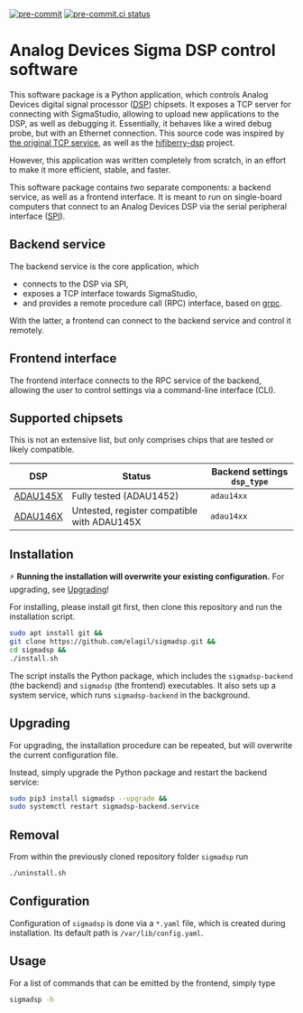[![pre-commit](https://img.shields.io/badge/pre--commit-enabled-brightgreen?logo=pre-commit&logoColor=white)](https://github.com/pre-commit/pre-commit) [![pre-commit.ci status](https://results.pre-commit.ci/badge/github/elagil/sigmadsp/main.svg)](https://results.pre-commit.ci/latest/github/elagil/sigmadsp/main)
# Analog Devices Sigma DSP control software

This software package is a Python application, which controls Analog Devices
digital signal processor ([DSP](https://en.wikipedia.org/wiki/Digital_signal_processor)) chipsets. It exposes a TCP server for
connecting with SigmaStudio, allowing to upload new applications to the DSP, as well as debugging it. Essentially, it
behaves like a wired debug probe, but with an Ethernet connection. This source code was inspired by [the original TCP service](https://wiki.analog.com/resources/tools-software/linux-software/sigmatcp),
as well as the [hifiberry-dsp](https://github.com/hifiberry/hifiberry-dsp) project.

However, this application was written completely from scratch, in an effort to make it more efficient, stable, and faster.

This software package contains two separate components: a backend service, as well as a frontend interface. It is meant
to run on single-board computers that connect to an Analog Devices DSP via the serial peripheral interface ([SPI](https://en.wikipedia.org/wiki/Serial_Peripheral_Interface)).

## Backend service

The backend service is the core application, which
- connects to the DSP via SPI,
- exposes a TCP interface towards SigmaStudio,
- and provides a remote procedure call (RPC) interface, based on [grpc](https://grpc.io/).

With the latter, a frontend can connect to the backend service and control it remotely.

## Frontend interface

The frontend interface connects to the RPC service of the backend, allowing the user to control
settings via a command-line interface (CLI).

## Supported chipsets

This is not an extensive list, but only comprises chips that are tested or likely compatible.

DSP|Status|Backend settings `dsp_type`
---|---|--
[ADAU145X](https://www.analog.com/media/en/technical-documentation/data-sheets/ADAU1452_1451_1450.pdf) | Fully tested (ADAU1452) | `adau14xx`
[ADAU146X](https://www.analog.com/media/en/technical-documentation/data-sheets/ADAU1463-1467.pdf) | Untested, register compatible with ADAU145X | `adau14xx`

## Installation
:zap: **Running the installation will overwrite your existing configuration.** For upgrading, see [Upgrading](#upgrading)!

For installing, please install git first, then clone this repository and run the installation script.

```bash
sudo apt install git &&
git clone https://github.com/elagil/sigmadsp.git &&
cd sigmadsp &&
./install.sh
```

The script installs the Python package, which includes the `sigmadsp-backend` (the backend) and `sigmadsp` (the frontend) executables.
It also sets up a system service, which runs `sigmadsp-backend` in the background.

## Upgrading

For upgrading, the installation procedure can be repeated, but will overwrite the current configuration file.

Instead, simply upgrade the Python package and restart the backend service:

```bash
sudo pip3 install sigmadsp --upgrade &&
sudo systemctl restart sigmadsp-backend.service
```


## Removal

From within the previously cloned repository folder `sigmadsp` run

```bash
./uninstall.sh
```

## Configuration

Configuration of `sigmadsp` is done via a `*.yaml` file, which is created during installation. Its default path is `/var/lib/config.yaml`.

## Usage

For a list of commands that can be emitted by the frontend, simply type

```bash
sigmadsp -h
```
